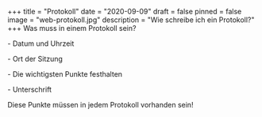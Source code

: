 +++
title = "Protokoll"
date = "2020-09-09"
draft = false
pinned = false
image = "web-protokoll.jpg"
description = "Wie schreibe ich ein Protokoll?"
+++
Was muss in einem Protokoll sein?

\- Datum und Uhrzeit

\- Ort der Sitzung

\- Die wichtigsten Punkte festhalten

\- Unterschrift

Diese Punkte müssen in jedem Protokoll vorhanden sein!
